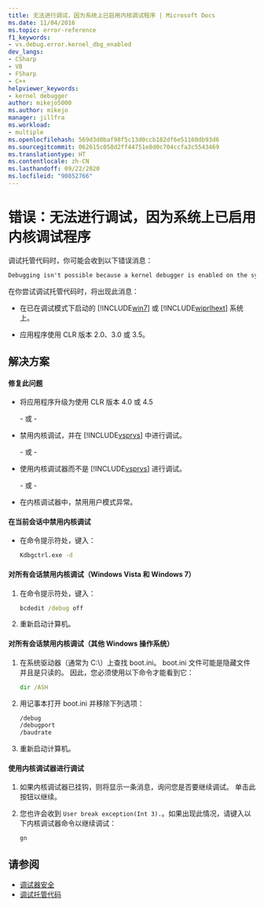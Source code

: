 ```yaml
---
title: 无法进行调试，因为系统上已启用内核调试程序 | Microsoft Docs
ms.date: 11/04/2016
ms.topic: error-reference
f1_keywords:
- vs.debug.error.kernel_dbg_enabled
dev_langs:
- CSharp
- VB
- FSharp
- C++
helpviewer_keywords:
- kernel debugger
author: mikejo5000
ms.author: mikejo
manager: jillfra
ms.workload:
- multiple
ms.openlocfilehash: 569d3d0baf98f5c13d0ccb182df6e51160db93d6
ms.sourcegitcommit: 062615c058d2ff44751e8d0c704ccfa3c5543469
ms.translationtype: HT
ms.contentlocale: zh-CN
ms.lasthandoff: 09/22/2020
ms.locfileid: "90852766"
---
```

# <a name="error-debugging-isn39t-possible-because-a-kernel-debugger-is-enabled-on-the-system"></a>错误：无法进行调试，因为系统上已启用内核调试程序
调试托管代码时，你可能会收到以下错误消息：

```cmd
Debugging isn't possible because a kernel debugger is enabled on the system
```

 在你尝试调试托管代码时，将出现此消息：

- 在已在调试模式下启动的 [!INCLUDE[win7](../debugger/includes/win7_md.md)] 或 [!INCLUDE[wiprlhext](../debugger/includes/wiprlhext_md.md)] 系统上。

- 应用程序使用 CLR 版本 2.0、3.0 或 3.5。

## <a name="solution"></a>解决方案

#### <a name="to-fix-this-problem"></a>修复此问题

- 将应用程序升级为使用 CLR 版本 4.0 或 4.5

   \- 或 -

- 禁用内核调试，并在 [!INCLUDE[vsprvs](../code-quality/includes/vsprvs_md.md)] 中进行调试。

   \- 或 -

- 使用内核调试器而不是 [!INCLUDE[vsprvs](../code-quality/includes/vsprvs_md.md)] 进行调试。

   \- 或 -

- 在内核调试器中，禁用用户模式异常。

#### <a name="to-disable-kernel-debugging-in-the-current-session"></a>在当前会话中禁用内核调试

- 在命令提示符处，键入：

    ```cmd
    Kdbgctrl.exe -d
    ```

#### <a name="to-disable-kernel-debugging-for-all-sessions-windows-vista-and-windows-7"></a>对所有会话禁用内核调试（Windows Vista 和 Windows 7）

1. 在命令提示符处，键入：

    ```cmd
    bcdedit /debug off
    ```

2. 重新启动计算机。

#### <a name="to-disable-kernel-debugging-for-all-sessions-other-windows-operating-systems"></a>对所有会话禁用内核调试（其他 Windows 操作系统）

1. 在系统驱动器（通常为 C:\\）上查找 boot.ini。 boot.ini 文件可能是隐藏文件并且是只读的。 因此，您必须使用以下命令才能看到它：

    ```cmd
    dir /ASH
    ```

2. 用记事本打开 boot.ini 并移除下列选项：

    ```cmd
    /debug
    /debugport
    /baudrate
    ```

3. 重新启动计算机。

#### <a name="to-debug-with-the-kernel-debugger"></a>使用内核调试器进行调试

1. 如果内核调试器已挂钩，则将显示一条消息，询问您是否要继续调试。 单击此按钮以继续。

2. 您也许会收到 `User break exception(Int 3).`。如果出现此情况，请键入以下内核调试器命令以继续调试：

     `gn`

## <a name="see-also"></a>请参阅
- [调试器安全](../debugger/debugger-security.md)
- [调试托管代码](../debugger/debugging-managed-code.md)
